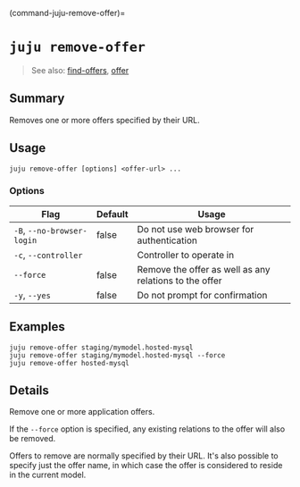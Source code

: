 (command-juju-remove-offer)=
# `juju remove-offer`
> See also: [find-offers](#find-offers), [offer](#offer)

## Summary
Removes one or more offers specified by their URL.

## Usage
```juju remove-offer [options] <offer-url> ...```

### Options
| Flag | Default | Usage |
| --- | --- | --- |
| `-B`, `--no-browser-login` | false | Do not use web browser for authentication |
| `-c`, `--controller` |  | Controller to operate in |
| `--force` | false | Remove the offer as well as any relations to the offer |
| `-y`, `--yes` | false | Do not prompt for confirmation |

## Examples

    juju remove-offer staging/mymodel.hosted-mysql
    juju remove-offer staging/mymodel.hosted-mysql --force
    juju remove-offer hosted-mysql


## Details

Remove one or more application offers.

If the `--force` option is specified, any existing relations to the
offer will also be removed.

Offers to remove are normally specified by their URL.
It's also possible to specify just the offer name, in which case
the offer is considered to reside in the current model.
